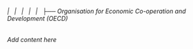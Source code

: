 ###### |   |   |   |   |   ├── Organisation for Economic Co-operation and Development (OECD)

*Add content here*